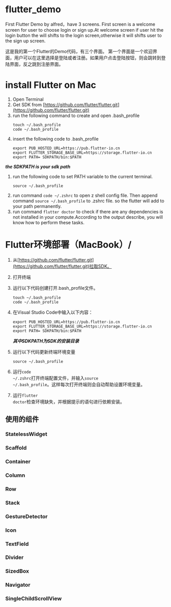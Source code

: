 # flutter_demo

First Flutter Demo by alfred，have 3 screens.
First screen is a welcome screen for user to choose login or sign up.At welcome screen if user hit the login button the will shifts to the login screen,otherwise it will shifts user to the sign up screen.

这是我的第一个Flutter的Demo代码，有三个界面。
第一个界面是一个欢迎界面，用户可以在这里选择是登陆或者注册。如果用户点击登陆按钮，则会跳转到登陆界面，反之跳到注册界面。

# install Flutter on Mac
1. Open Terminal
1. Get SDK from [https://github.com/flutter/flutter.git](https://github.com/flutter/flutter.git)
1. run the following command to create and open .bash_profile
    ```
    touch ~/.bash_profile
    code ~/.bash_profile
    ```
1. insert the following code to .bash_profile
     ```
    export PUB_HOSTED_URL=https://pub.flutter-io.cn
    export FLUTTER_STORAGE_BASE_URL=https://storage.flutter-io.cn
    export PATH= SDKPATH/bin:$PATH
     ```
***the SDKPATH is your sdk path***  
1. run the following code to set PATH variable to the current terminal.
    ```
    source ~/.bash_profile
    ```
1. run command <code>code ~/.zshrc</code> to open z shell config file. Then append command <code>source ~/.bash_profile</code> to .zshrc file. so the flutter will add to your path permanently.
1. run command <code>flutter doctor</code> to check if there are any dependencies is not installed in your compute.According to the output describe, you will know how to perform these tasks.
# Flutter环境部署（MacBook）/

1. 从[https://github.com/flutter/flutter.git](https://github.com/flutter/flutter.git)拉取SDK。
2. 打开终端
3. 运行以下代码创建打开.bash_profile文件。
    ```
    touch ~/.bash_profile
    code ~/.bash_profile
    ```
4. 在Visual Studio Code中输入以下内容：
     ```
    export PUB_HOSTED_URL=https://pub.flutter-io.cn
    export FLUTTER_STORAGE_BASE_URL=https://storage.flutter-io.cn
    export PATH= SDKPATH/bin:$PATH
     ```

    ***其中SDKPATH为SDK的安装目录***  
5. 运行以下代码更新终端环境变量
    ```
    source ~/.bash_profile
    ```
6. 运行<code>code ~/.zshrc</code>打开终端配置文件，并输入<code>source ~/.bash_profile</code>。这样每次打开终端则会自动帮助设置环境变量。
7. 运行<code>flutter doctor</code>检查环境缺失，并根据提示的语句进行依赖安装。

## 使用的组件

### StatelessWidget
### Scaffold
### Container
### Column
### Row
### Stack
### GestureDetector
### Icon
### TextField
### Divider
### SizedBox
### Navigator
### SingleChildScrollView